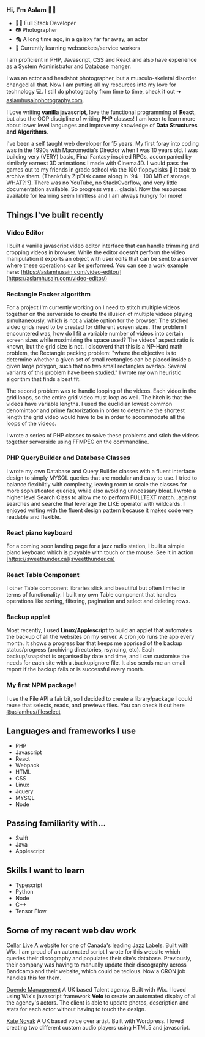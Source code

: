 ### Hi, I'm Aslam 👋🏽


- 🧑‍💻 Full Stack Developer
- 📷 Photographer
- 🎭 A long time ago, in a galaxy far far away, an actor 
- 🌱 Currently learning websockets/service workers 


I am proficient in PHP, Javascript, CSS and React and also have experience as a System Administrator and Database manger. 

I was an actor and headshot photographer, but a musculo-skeletal disorder changed all that. Now I am putting all my resources into my love for technology 💻. I still do photography from time to time, check it out ➜ [aslamhusainphotography.com](https://aslamhusainphotography.com).

I Love writing **vanilla javascript**, love the functional programming of **React**, but also the OOP discipline of writing **PHP** classes! I am keen to learn more about lower level languages and improve my knowledge of **Data Structures and Algorithms**.

I've been a self taught web developer for 15 years. My first foray into coding was in the 1990s with Macromedia's Director when I was 10 years old. I was building very (VERY) basic, Final Fantasy inspired RPGs, accompanied by similarly earnest 3D animations I made with Cinema4D.  I would pass the games out to my friends in grade school via the 100 floppydisks 💾 it took to archive them. (Thankfully ZipDisk came along in '94 - 100 MB of storage, WHAT?!?). There was no YouTube, no StackOverflow, and very little documentation available. So progress was... glacial. Now the resources available for learning seem limitless and I am always hungry for more!


## Things I've built recently

### Video Editor
I built a vanilla javascript video editor interface that can handle trimming and cropping videos in browser. While the editor doesn't perform the video manipulation it exports an object with user edits that can be sent to a server where these operations can be performed. You can see a work example here: [https://aslamhusain.com/video-editor/](https://aslamhusain.com/video-editor/)

### Rectangle Packer algorithm
For a project I'm currently working on I need to stitch multiple videos together on the serverside to create the illusion of multiple videos playing simultaneously, which is not a viable option for the browser. The stiched video grids need to be created for different screen sizes. The problem I encountered was, how do I fit a variable number of videos into certain screen sizes while maximizing the space used? The videos' aspect ratio is known, but the grid size is not. I discoverd that this is a NP-Hard math problem, the Rectangle packing problem: "where the objective is to determine whether a given set of small rectangles can be placed inside a given large polygon, such that no two small rectangles overlap. Several variants of this problem have been studied." I wrote my own heuristic algorithm that finds a best fit. 

The second problem was to handle looping of the videos. Each video in the grid loops, so the entire grid video must loop as well. The hitch is that the videos have variable lengths. I used the euclidian lowest common denomintaor and prime factorization in order to determine the shortest length the grid video would have to be in order to accommodate all the loops of the videos. 

I wrote a series of PHP classes to solve these problems and stich the videos together serverside using FFMPEG on the commandline.

### PHP QueryBuilder and Database Classes

I wrote my own Database and Query Builder classes with a fluent interface design to simply MYSQL queries that are modular and easy to use. I tried to balance flexibiltiy with complexity, leaving room to scale the classes for more sophisticated queries, while also avoiding unncessary bloat. I wrote a higher level Search Class to allow me to perform FULLTEXT match...against searches and searche that leverage the LIKE operator with wildcards. I enjoyed writing with the fluent design pattern because it makes code very readable and flexible.

### React piano keyboard

For a coming soon landing page for a jazz radio station, I built a simple piano keyboard which is playable with touch or the mouse. See it in action [https://sweethunder.ca](sweetthunder.ca)


### React Table Component
I other Table component libraries slick and beautiful but often limited in terms of functionality. I built my own Table component that handles operations like sorting, filtering, pagination and select and deleting rows.


### Backup applet
Most recently, I used **Linux/Applescript** to build an applet that automates the backup of all the websites on my server. A cron job runs the app every month. It shows a progress bar that keeps me apprised of the backup status/progress (archiving directories, rsyncing, etc). Each backup/snapshot is organised by date and time, and I can customise the needs for each site with a .backupignore file. It also sends me an email report if the backup fails or is successful every month. 

### My first NPM package!
I use the File API a fair bit, so I decided to create a library/package I could reuse that selects, reads, and previews files. You can check it out here [@aslamhus/fileselect](https://github.com/aslamhus/fileselect)

## Languages and frameworks I use

- PHP
- Javascript
- React
- Webpack
- HTML
- CSS
- Linux
- Jquery
- MYSQL
- Node

## Passing familiarity with...

- Swift
- Java
- Applescript


## Skills I want to learn

- Typescript
- Python
- Node 
- C++
- Tensor Flow


## Some of my recent web dev work

[Cellar Live](https://cellarlive.com)
A website for one of Canada's leading Jazz Labels. Built with Wix. I am proud of an automated script I wrote for this website which queries their discography and populates their site's database. Previously, their company was having to manually update their discography across Bandcamp and their website, which could be tedious. Now a CRON job handles this for them.

[Duende Management](https://www.duendemanagement.com)
A UK based Talent agency. Built with Wix. I loved using Wix's javascript framework **Velo** to create an automated display of all the agency's actors. The client is able to update photos, description and stats for each actor without having to touch the design. 

[Kate Novak](https://katenovak.co.uk/)
A UK based voice over artist. Built with Wordpress. I loved creating two different custom audio players using HTML5 and javascript.


<!--
**aslamhus/aslamhus** is a ✨ _special_ ✨ repository because its `README.md` (this file) appears on your GitHub profile.

Here are some ideas to get you started:

- 🔭 I’m currently working on ...
- 🌱 I’m currently learning ...
- 👯 I’m looking to collaborate on ...
- 🤔 I’m looking for help with ...
- 💬 Ask me about ...
- 📫 How to reach me: ...
- 😄 Pronouns: ...
- ⚡ Fun fact: ...
-->
